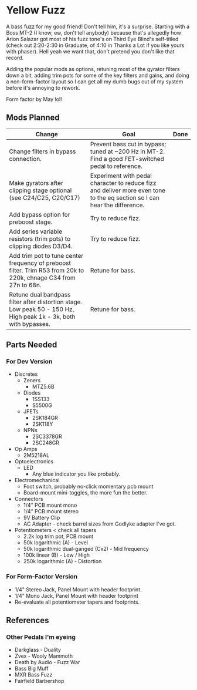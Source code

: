 # Yellow Fuzz

A bass fuzz for my good friend! Don't tell him, it's a surprise. Starting with a Boss MT-2 (I know, ew, don't tell anybody) because that's allegedly how Arion Salazar got most of his fuzz tone's on Third Eye Blind's self-titled (check out 2:20-2:30 in Graduate, of 4:10 in Thanks a Lot if you like yours with phaser). Hell yeah we want that, don't pretend you don't like that record. 

Adding the popular mods as options, retuning most of the gyrator filters down a bit, adding trim pots for some of the key filters and gains, and doing a non-form-factor layout so I can get all my dumb bugs out of my system before it's annoying to rework.

Form factor by May lol!

## Mods Planned

| Change | Goal | Done |
| ------ | ---- | ---- |
| Change filters in bypass connection. | Prevent bass cut in bypass; tuned at ~200 Hz in MT-2. Find a good FET-switched pedal to reference. |  |
| Make gyrators after clipping stage optional (see C24/C25, C20/C17) | Experiment with pedal character to reduce fizz and deliver more even tone to the eq section so I can hear the difference. |  |
| Add bypass option for preboost stage. | Try to reduce fizz. | |
| Add series variable resistors (trim pots) to clipping diodes D3/D4. | Try to reduce fizz. |  |
| Add trim pot to tune center frequency of preboost filter. Trim R53 from 20k to 220k, chnage C34 from 27n to 68n. | Retune for bass. |  |
| Retune dual bandpass filter after distortion stage. Low peak 50 - 150 Hz, High peak 1k - 3k, both with bypasses. | Retune for bass. | |

## Parts Needed 

### For Dev Version

* Discretes
  * Zeners
    * MTZ5.6B
  * Diodes
    * 1SS133
    * S5500G
  * JFETs
    * 2SK184GR
    * 2SK118Y
  * NPNs
    * 2SC3378GR
    * 2SC248GR
* Op Amps
  * 2M5218AL
* Optoelectronics
  * LED
    * Any blue indicator you like probably.
* Electromechanical
  * Foot switch, probably no-click momentary pcb mount
  * Board-mount mini-toggles, the more fun the better.
* Connectors
  * 1/4" PCB mount mono
  * 1/4" PCB mount stereo
  * 9V Battery Clip
  * AC Adapter - check barrel sizes from Godlyke adapter I've got.
* Potentiometers < check all tapers
  * 2.2k log trim pot, PCB mount
  * 50k logarithmic (A) - Level
  * 50k logarithmic dual-ganged (Cx2) - Mid frequency
  * 100k linear (B) - Low / High
  * 250k logarithmic (A) - Distortion

### For Form-Factor Version
* 1/4" Stereo Jack, Panel Mount with header footprint.
* 1/4" Mono Jack, Panel Mount with header footprint
* Re-evaluate all potentiometer tapers and footprints.

## References

### Other Pedals I'm eyeing
* Darkglass - Duality
* Zvex - Wooly Mammoth
* Death by Audio - Fuzz War
* Bass Big Muff
* MXR Bass Fuzz
* Fairfield Barbershop
